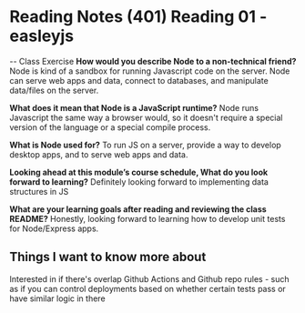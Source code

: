 # Reading Notes (401) Reading 01 - easleyjs

-- Class Exercise
**How would you describe Node to a non-technical friend?**
Node is kind of a sandbox for running Javascript code on the server. Node can serve web apps and data, connect to databases, and manipulate data/files on the server.

**What does it mean that Node is a JavaScript runtime?**
Node runs Javascript the same way a browser would, so it doesn't require a special version of the language or a special compile process.

**What is Node used for?**
To run JS on a server, provide a way to develop desktop apps, and to serve web apps and data.

**Looking ahead at this module’s course schedule, What do you look forward to learning?**
Definitely looking forward to implementing data structures in JS

**What are your learning goals after reading and reviewing the class README?**
Honestly, looking forward to learning how to develop unit tests for Node/Express apps.

## Things I want to know more about
Interested in if there's overlap Github Actions and Github repo rules - such as if you can control deployments based on whether certain tests pass or have similar logic in there
